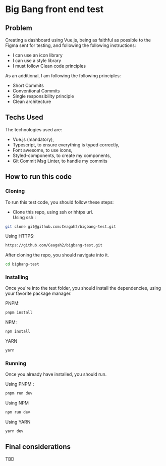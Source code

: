 # Big Bang front end test

## Problem

Creating a dashboard using Vue.js, being as faithful as possible to the Figma sent for testing, and following the following instructions:

- I can use an icon library
- I can use a style library
- I must follow Clean code principles

As an additional, I am following the following principles:

- Short Commits
- Conventional Commits
- Single responsibility principle
- Clean architecture

## Techs Used

The technologies used are:

- Vue.js (mandatory),
- Typescript, to ensure everything is typed correctly,
- Font awesome, to use icons,
- Styled-components, to create my components,
- Git Commit Msg Linter, to handle my commits

## How to run this code

### Cloning

To run this test code, you should follow these steps:

- Clone this repo, using ssh or hhtps url.  
  Using ssh :

```sh
git clone git@github.com:Ceagah2/bigbang-test.git
```

Using HTTPS:

```sh
https://github.com/Ceagah2/bigbang-test.git
```

After cloning the repo, you should navigate into it.

```sh
cd bigbang-test
```

### Installing

Once you're into the test folder, you should install the dependencies, using your favorite package manager.

PNPM:

```sh
pnpm install
```

NPM:

```sh
npm install
```

YARN

```sh
yarn
```

### Running

Once you already have installed, you should run.

Using PNPM :

```sh
pnpm run dev
```

Using NPM

```sh
npm run dev
```

Using YARN

```sh
yarn dev
```

## Final considerations

TBD
